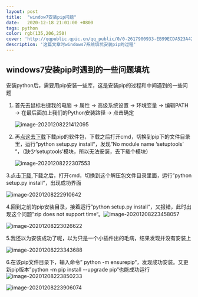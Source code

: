 ```yaml
---
layout: post
title:  "window7安装pip问题"
date:   2020-12-18 21:01:00 +0800
tags: python
color: rgb(135,206,250)
cover: 'http://qqpublic.qpic.cn/qq_public/0/0-2617900933-EB99ECDA523A42E46FC6A268DDD63A83/0?fmt=jpg&size=57&h=1244&w=700&ppv=1'
description: '这篇文章时windows7系统填坑安装pip的过程'
---
```




## windows7安装pip时遇到的一些问题填坑

​    安装python后，需要用pip安装一些库，这是安装pip的过程和中间遇到的一些问题

1. 首先去鼠标右键我的电脑  -> 属性 -> 高级系统设置 -> 环境变量 -> 编辑PATH -> 在最后面加上我们的Python安装路径 -> 点击确定

   ![image-20201208221412095](https://i.loli.net/2020/12/08/BuwgeqJ51R9foQp.png)

2. 再[点这去下载](https://pypi.org/project/pip/#files)下载pip的软件包，下载之后打开cmd，切换到pip下的文件目录里，运行”python setup.py install“，发现”No module name ‘setuptools’ “，（缺少‘setuptools’模块，所以无法安装，去下载个模块）

   ![image-20201208222307553](https://i.loli.net/2020/12/08/VB4jwQqhL7r1PWO.png)

3.点击[下载](https://pypi.io/packages/source/s/setuptools/setuptools-33.1.1.zip),下载之后，打开cmd，切换到这个解压包文件目录里面，运行”python setup.py install“，出现成功界面

![image-20201208222910642](https://i.loli.net/2020/12/08/1FtKsH7PGz5rdMT.png)

4.回到之前的pip安装目录，接着运行”python setup.py install“，又报错，此时出现这个问题”zip does not support time“。![image-20201208223458057](https://i.loli.net/2020/12/08/UpPK4DxaORq7j5t.png)

![image-20201208223026622](https://i.loli.net/2020/12/08/pM7zets3gv4L8yC.png)

5.我还以为安装成功了呢，以为只是一个小插件出的毛病，结果发现并没有安装上

![image-20201208223343688](https://i.loli.net/2020/12/08/Dwp9Oi4s8MGWovn.png)

6.在该pip文件目录下，输入命令” python -m ensurepip“，发现成功安装。又更新pip版本”python -m pip install --upgrade pip“也能成功运行![image-20201208223850233](https://i.loli.net/2020/12/08/esXYcfrI7x4B1SN.png)

![image-20201208223906074](https://i.loli.net/2020/12/08/rCbImKp2w35T8nM.png)

